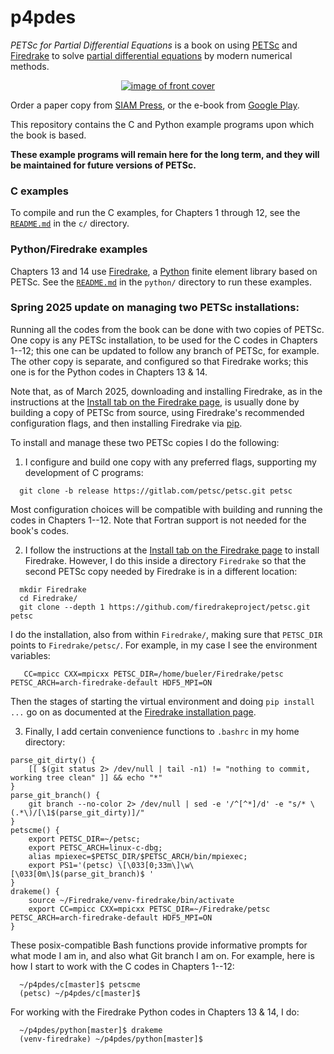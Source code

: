 p4pdes
======

_PETSc for Partial Differential Equations_ is a book on using [PETSc](https://petsc.org/release/) and [Firedrake](https://www.firedrakeproject.org/) to solve [partial differential equations](https://en.wikipedia.org/wiki/Partial_differential_equation) by modern numerical methods.

<p align="center">
  <a  href="https://doi.org/10.1137/1.9781611976311"> <img src="frontcover.jpg" alt="image of front cover" /img> </a>
</p>

Order a paper copy from [SIAM Press](https://doi.org/10.1137/1.9781611976311), or the e-book from [Google Play](https://play.google.com/store/books/details/Ed_Bueler_PETSc_for_Partial_Differential_Equations?id=tgMHEAAAQBAJ).

This repository contains the C and Python example programs upon which the book is based.

**These example programs will remain here for the long term, and they will be maintained for future versions of PETSc.**

### C examples

To compile and run the C examples, for Chapters 1 through 12, see the [`README.md`](c/README.md) in the `c/` directory.

### Python/Firedrake examples

Chapters 13 and 14 use [Firedrake](https://www.firedrakeproject.org/), a [Python](https://www.python.org/) finite element library based on PETSc.  See the [`README.md`](python/README.md) in the `python/` directory to run these examples.

### Spring 2025 update on managing two PETSc installations:

Running all the codes from the book can be done with two copies of PETSc.  One copy is any PETSc installation, to be used for the C codes in Chapters 1--12; this one can be updated to follow any branch of PETSc, for example.  The other copy is separate, and configured so that Firedrake works; this one is for the Python codes in Chapters 13 & 14.

Note that, as of March 2025, downloading and installing Firedrake, as in the instructions at the [Install tab on the Firedrake page](https://www.firedrakeproject.org/install.html), is usually done by building a copy of PETSc from source, using Firedrake's recommended configuration flags, and then installing Firedrake via [pip](https://pypi.org/project/pip/).

To install and manage these two PETSc copies I do the following:

  1. I configure and build one copy with any preferred flags, supporting my development of C programs:
```
  git clone -b release https://gitlab.com/petsc/petsc.git petsc
```
  Most configuration choices will be compatible with building and running the codes in Chapters 1--12.  Note that Fortran support is not needed for the book's codes.

  2. I follow the instructions at the [Install tab on the Firedrake page](https://www.firedrakeproject.org/install.html) to install Firedrake.  However, I do this inside a directory `Firedrake` so that the second PETSc copy needed by Firedrake is in a different location:
```
  mkdir Firedrake
  cd Firedrake/
  git clone --depth 1 https://github.com/firedrakeproject/petsc.git petsc
```
  I do the installation, also from within `Firedrake/`, making sure that `PETSC_DIR` points to `Firedrake/petsc/`.  For example, in my case I see the environment variables:
```
   CC=mpicc CXX=mpicxx PETSC_DIR=/home/bueler/Firedrake/petsc PETSC_ARCH=arch-firedrake-default HDF5_MPI=ON
```
  Then the stages of starting the virtual environment and doing `pip install ...` go on as documented at the [Firedrake installation page](https://www.firedrakeproject.org/install.html).

  3. Finally, I add certain convenience functions to `.bashrc` in my home directory:
```
parse_git_dirty() {
    [[ $(git status 2> /dev/null | tail -n1) != "nothing to commit, working tree clean" ]] && echo "*"
}
parse_git_branch() {
    git branch --no-color 2> /dev/null | sed -e '/^[^*]/d' -e "s/* \(.*\)/[\1$(parse_git_dirty)]/"
}
petscme() {
    export PETSC_DIR=~/petsc;
    export PETSC_ARCH=linux-c-dbg;
    alias mpiexec=$PETSC_DIR/$PETSC_ARCH/bin/mpiexec;
    export PS1='(petsc) \[\033[0;33m\]\w\[\033[0m\]$(parse_git_branch)$ '
}
drakeme() {
    source ~/Firedrake/venv-firedrake/bin/activate
    export CC=mpicc CXX=mpicxx PETSC_DIR=~/Firedrake/petsc PETSC_ARCH=arch-firedrake-default HDF5_MPI=ON
}
```
  These posix-compatible Bash functions provide informative prompts for what mode I am in, and also what Git branch I am on.  For example, here is how I start to work with the C codes in Chapters 1--12:
```
  ~/p4pdes/c[master]$ petscme
  (petsc) ~/p4pdes/c[master]$
```
  For working with the Firedrake Python codes in Chapters 13 & 14, I do:
```
  ~/p4pdes/python[master]$ drakeme
  (venv-firedrake) ~/p4pdes/python[master]$
```
